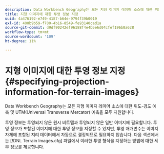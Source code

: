 ```yaml
---
description: Data Workbench Geography는 모든 지형 이미지 레이어 소스에 대한 위도-경도 예측 및 UTM(Universal Transverse Mercator) 예측을 모두 지원합니다.
title: 지형 이미지에 대한 투영 정보 지정
uuid: 4a476192-e749-4187-b64e-9794f39b0019
exl-id: 400b9b59-f700-4b16-8549-fe93140cad1a
source-git-commit: d9df90242ef96188f4e4b5e6d04cfef196b0a628
workflow-type: tm+mt
source-wordcount: '109'
ht-degree: 11%

---
```


# 지형 이미지에 대한 투영 정보 지정{#specifying-projection-information-for-terrain-images}

Data Workbench Geography는 모든 지형 이미지 레이어 소스에 대한 위도-경도 예측 및 UTM(Universal Transverse Mercator) 예측을 모두 지원합니다.

투영 정보는 투영되지 않은 원시 비트맵과 투영되지 않은 일반 이미지에 필요합니다. 투영 정보가 포함된 이미지에 대한 투영 정보를 지정할 수 있지만, 투영 매개변수는 이미지 자체에 포함된 지리 데이터에서 자동으로 결정되므로 필요하지 않습니다. 다음 섹션에서는 [!DNL Terrain Images.cfg] 파일에서 이러한 투영 형식을 지정하는 방법에 대한 세부 정보를 제공합니다.
